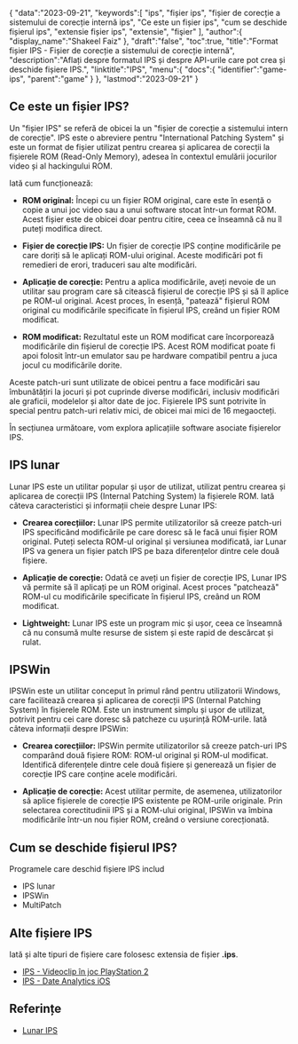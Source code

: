 {
"data":"2023-09-21",
   "keywords":[
"ips",
"fișier ips",
"fișier de corecție a sistemului de corecție internă ips",
"Ce este un fișier ips",
"cum se deschide fișierul ips",
"extensie fișier ips",
"extensie",
"fişier"
],
   "author":{
"display_name":"Shakeel Faiz"
},
"draft":"false",
"toc":true,
"title":"Format fișier IPS - Fișier de corecție a sistemului de corecție internă",
   "description":"Aflați despre formatul IPS și despre API-urile care pot crea și deschide fișiere IPS.",
   "linktitle":"IPS",
   "menu":{
      "docs":{
         "identifier":"game-ips",
         "parent":"game"
}
},
"lastmod":"2023-09-21"
}

## Ce este un fișier IPS?

Un "fișier IPS" se referă de obicei la un "fișier de corecție a sistemului intern de corecție". IPS este o abreviere pentru "International Patching System" și este un format de fișier utilizat pentru crearea și aplicarea de corecții la fișierele ROM (Read-Only Memory), adesea în contextul emulării jocurilor video și al hackingului ROM.

Iată cum funcționează:

- **ROM original:** Începi cu un fișier ROM original, care este în esență o copie a unui joc video sau a unui software stocat într-un format ROM. Acest fișier este de obicei doar pentru citire, ceea ce înseamnă că nu îl puteți modifica direct.

- **Fișier de corecție IPS:** Un fișier de corecție IPS conține modificările pe care doriți să le aplicați ROM-ului original. Aceste modificări pot fi remedieri de erori, traduceri sau alte modificări.

- **Aplicație de corecție:** Pentru a aplica modificările, aveți nevoie de un utilitar sau program care să citească fișierul de corecție IPS și să îl aplice pe ROM-ul original. Acest proces, în esență, "patează" fișierul ROM original cu modificările specificate în fișierul IPS, creând un fișier ROM modificat.

- **ROM modificat:** Rezultatul este un ROM modificat care încorporează modificările din fișierul de corecție IPS. Acest ROM modificat poate fi apoi folosit într-un emulator sau pe hardware compatibil pentru a juca jocul cu modificările dorite.

Aceste patch-uri sunt utilizate de obicei pentru a face modificări sau îmbunătățiri la jocuri și pot cuprinde diverse modificări, inclusiv modificări ale graficii, modelelor și altor date de joc. Fișierele IPS sunt potrivite în special pentru patch-uri relativ mici, de obicei mai mici de 16 megaocteți.

În secțiunea următoare, vom explora aplicațiile software asociate fișierelor IPS.

## IPS lunar

Lunar IPS este un utilitar popular și ușor de utilizat, utilizat pentru crearea și aplicarea de corecții IPS (Internal Patching System) la fișierele ROM. Iată câteva caracteristici și informații cheie despre Lunar IPS:

- **Crearea corecțiilor:** Lunar IPS permite utilizatorilor să creeze patch-uri IPS specificând modificările pe care doresc să le facă unui fișier ROM original. Puteți selecta ROM-ul original și versiunea modificată, iar Lunar IPS va genera un fișier patch IPS pe baza diferențelor dintre cele două fișiere.

- **Aplicație de corecție:** Odată ce aveți un fișier de corecție IPS, Lunar IPS vă permite să îl aplicați pe un ROM original. Acest proces "patchează" ROM-ul cu modificările specificate în fișierul IPS, creând un ROM modificat.

- **Lightweight:** Lunar IPS este un program mic și ușor, ceea ce înseamnă că nu consumă multe resurse de sistem și este rapid de descărcat și rulat.

## IPSWin

IPSWin este un utilitar conceput în primul rând pentru utilizatorii Windows, care facilitează crearea și aplicarea de corecții IPS (Internal Patching System) în fișierele ROM. Este un instrument simplu și ușor de utilizat, potrivit pentru cei care doresc să patcheze cu ușurință ROM-urile. Iată câteva informații despre IPSWin:

- **Crearea corecțiilor:** IPSWin permite utilizatorilor să creeze patch-uri IPS comparând două fișiere ROM: ROM-ul original și ROM-ul modificat. Identifică diferențele dintre cele două fișiere și generează un fișier de corecție IPS care conține acele modificări.

- **Aplicație de corecție:** Acest utilitar permite, de asemenea, utilizatorilor să aplice fișierele de corecție IPS existente pe ROM-urile originale. Prin selectarea corectitudinii IPS și a ROM-ului original, IPSWin va îmbina modificările într-un nou fișier ROM, creând o versiune corecționată.

## Cum se deschide fișierul IPS?

Programele care deschid fișiere IPS includ

- IPS lunar
- IPSWin
- MultiPatch

## Alte fișiere IPS

Iată și alte tipuri de fișiere care folosesc extensia de fișier **.ips**.

- [IPS - Videoclip în joc PlayStation 2](/ro/game/ips-ps2/)
- [IPS - Date Analytics iOS](/ro/misc/ips/)

## Referințe
* [Lunar IPS](https://www.romhacking.net/utilities/240/)
